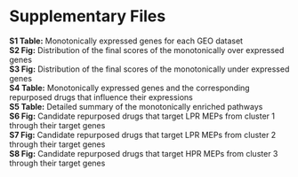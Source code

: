 # Supplementary Files

**S1 Table:** Monotonically expressed genes for each GEO dataset<br />
**S2 Fig:** Distribution of the final scores of the monotonically over expressed genes<br />
**S3 Fig:** Distribution of the final scores of the monotonically under expressed genes<br />
**S4 Table:** Monotonically expressed genes and the corresponding repurposed drugs that influence their expressions<br />
**S5 Table:** Detailed summary of the monotonically enriched pathways<br />
**S6 Fig:** Candidate repurposed drugs that target LPR MEPs from cluster 1 through their target genes<br />
**S7 Fig:** Candidate repurposed drugs that target LPR MEPs from cluster 2 through their target genes<br />
**S8 Fig:** Candidate repurposed drugs that target HPR MEPs from cluster 3 through their target genes<br />
